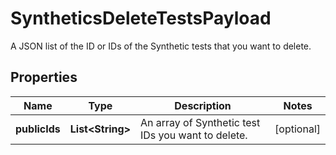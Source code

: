 

# SyntheticsDeleteTestsPayload

A JSON list of the ID or IDs of the Synthetic tests that you want to delete.

## Properties

Name | Type | Description | Notes
------------ | ------------- | ------------- | -------------
**publicIds** | **List&lt;String&gt;** | An array of Synthetic test IDs you want to delete. |  [optional]



